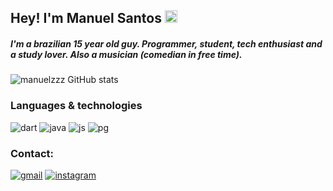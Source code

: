 ## Hey! I'm Manuel Santos <img src="https://media.giphy.com/media/hvRJCLFzcasrR4ia7z/giphy.gif" width="20px">
##### I'm a brazilian 15 year old guy. Programmer, student, tech enthusiast and a study lover. Also a musician (comedian in free time).

![manuelzzz GitHub stats](https://github-readme-stats.vercel.app/api?username=manuelzzz&show_icons=true&theme=dark)

### Languages & technologies
<div>
    <img alig='center' alt='dart' src=https://img.shields.io/badge/dart-%230175C2.svg?style=for-the-badge&logo=dart&logoColor=white>
    <img aling='center' alt='java' src='https://img.shields.io/badge/Java-ED8B00?style=for-the-badge&logo=java&logoColor=white'>
    <img alig='center' alt ='js' src='https://img.shields.io/badge/javascript-%23323330.svg?style=for-the-badge&logo=javascript&logoColor=%23F7DF1E'>
    <img alig='center' alt='pg' src='https://img.shields.io/badge/postgres-%23316192.svg?style=for-the-badge&logo=postgresql&logoColor=white'>
</div>

### Contact:
[![gmail](https://img.shields.io/badge/Gmail-D14836?style=for-the-badge&logo=gmail&logoColor=white)](mailto:manuel.santos.souza.23@gmail.com)
[![instagram](https://img.shields.io/badge/Instagram-E4405F?style=for-the-badge&logo=instagram&logoColor=white)](https://instagram.com/manel.rar)

